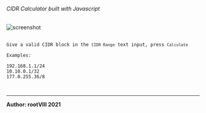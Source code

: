 ###### CIDR Calculator built with Javascript

<img src="https://user-images.githubusercontent.com/30498791/151612655-7ddc39d3-c6a8-4de6-bc35-f78ca8c0e811.png" alt="screenshot"/>


<pre>
  <code>
Give a valid CIDR block in the <code>CIDR Range</code> text input, press <code>Calculate</code>

Examples:

192.168.1.1/24
10.10.0.1/32
177.0.255.36/8

  </code>
</pre>

<hr>
<b>Author: rootVIII 2021</b><br>